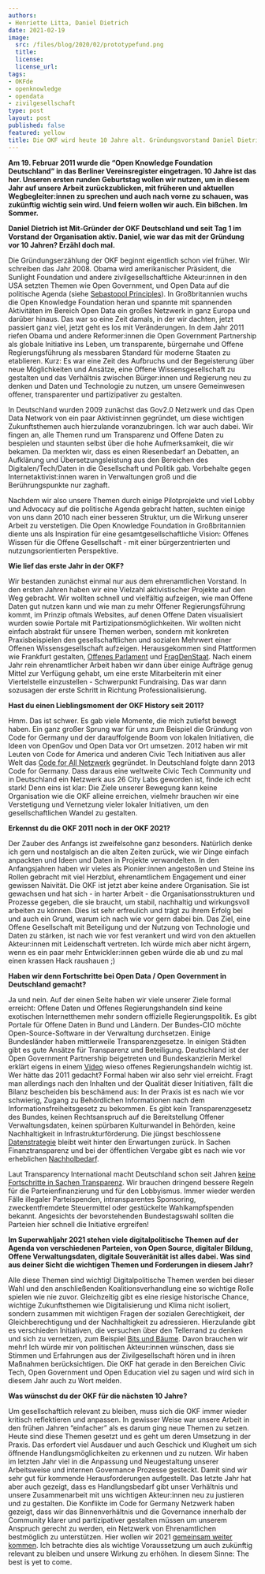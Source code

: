 ```yaml
---
authors:
- Henriette Litta, Daniel Dietrich
date: 2021-02-19
image:
  src: /files/blog/2020/02/prototypefund.png
  title:
  license:
  license_url:
tags:
- OKFde
- openknowledge
- opendata
- zivilgesellschaft
type: post
layout: post
published: false
featured: yellow
title: Die OKF wird heute 10 Jahre alt. Gründungsvorstand Daniel Dietrich über die alten Zeiten und neue Herausforderungen
---
```


**Am 19. Februar 2011 wurde die “Open Knowledge Foundation Deutschland” in das Berliner Vereinsregister eingetragen. 10 Jahre ist das her. Unseren ersten runden Geburtstag wollen wir nutzen, um in diesem Jahr auf unsere Arbeit zurückzublicken, mit früheren und aktuellen Wegbegleiter:innen zu sprechen und auch nach vorne zu schauen, was zukünftig wichtig sein wird. Und feiern wollen wir auch. Ein bißchen. Im Sommer.**

**Daniel Dietrich ist Mit-Gründer der OKF Deutschland und seit Tag 1 im Vorstand der Organisation aktiv. Daniel, wie war das mit der Gründung vor 10 Jahren? Erzähl doch mal.**

Die Gründungserzählung der OKF beginnt eigentlich schon viel früher. Wir schreiben das Jahr 2008. Obama wird amerikanischer Präsident, die Sunlight Foundation und andere zivilgesellschaftliche Akteur:innen in den USA setzten Themen wie Open Government, und Open Data auf die politische Agenda (siehe [Sebastopol Principles](https://opengovdata.org/)). In Großbritannien wuchs die Open Knowledge Foundation heran und spannte mit spannenden Aktivitäten im Bereich Open Data ein großes Netzwerk in ganz Europa und darüber hinaus. Das war so eine Zeit damals, in der wir dachten, jetzt passiert ganz viel, jetzt geht es los mit Veränderungen. In dem Jahr 2011 riefen Obama und andere Reformer:innen die Open Government Partnership als globale Initiative ins Leben, um transparente, bürgernahe und Offene Regierungsführung als messbaren Standard für moderne Staaten zu etablieren. Kurz: Es war eine Zeit des Aufbruchs und der Begeisterung über neue Möglichkeiten und Ansätze, eine Offene Wissensgesellschaft zu gestalten und das Verhältnis zwischen Bürger:innen und Regierung neu zu denken und Daten und Technologie zu nutzen, um unsere Gemeinwesen offener, transparenter und partizipativer zu gestalten. 

In Deutschland wurden 2009 zunächst das Gov2.0 Netzwerk und das Open Data Network von ein paar Aktivist:innen gegründet, um diese wichtigen Zukunftsthemen auch hierzulande voranzubringen. Ich war auch dabei. Wir fingen an, alle Themen rund um Transparenz und Offene Daten zu bespielen und staunten selbst über die hohe Aufmerksamkeit, die wir bekamen. Da merkten wir, dass es einen Riesenbedarf an Debatten, an Aufklärung und Übersetzungsleistung aus den Bereichen des Digitalen/Tech/Daten in die Gesellschaft und Politik gab. Vorbehalte gegen Internetaktivist:innen waren in Verwaltungen groß und die Berührungspunkte nur zaghaft.

Nachdem wir also unsere Themen durch einige Pilotprojekte und viel Lobby und Advocacy auf die politische Agenda gebracht hatten, suchten einige von uns dann 2010 nach einer besseren Struktur, um die Wirkung unserer Arbeit zu verstetigen. Die Open Knowledge Foundation in Großbritannien diente uns als Inspiration für eine gesamtgesellschaftliche Vision: Offenes Wissen für die Offene Gesellschaft - mit einer bürgerzentrierten und nutzungsorientierten Perspektive. 

**Wie lief das erste Jahr in der OKF?** 

Wir bestanden zunächst einmal nur aus dem ehrenamtlichen Vorstand. In den ersten Jahren haben wir eine Vielzahl aktivistischer Projekte auf den Weg gebracht. Wir wollten schnell und vielfältig aufzeigen, wie man Offene Daten gut nutzen kann und wie man zu mehr Offener Regierungsführung kommt, im Prinzip oftmals Websites, auf denen Offene Daten visualisiert wurden sowie Portale mit Partizipationsmöglichkeiten. Wir wollten nicht einfach abstrakt für unsere Themen werben, sondern mit konkreten Praxisbeispielen den gesellschaftlichen und sozialen Mehrwert einer Offenen Wissensgesellschaft aufzeigen. Herausgekommen sind Plattformen wie Frankfurt gestalten, [Offenes Parlament](https://offenesparlament.de/) und [FragDenStaat](https://fragdenstaat.de/). Nach einem Jahr rein ehrenamtlicher Arbeit haben wir dann über einige Aufträge genug Mittel zur Verfügung gehabt, um eine erste Mitarbeiterin mit einer Viertelstelle einzustellen - Schwerpunkt Fundraising. Das war dann sozusagen der erste Schritt in Richtung Professionalisierung. 

**Hast du einen Lieblingsmoment der OKF History seit 2011?** 

Hmm. Das ist schwer. Es gab viele Momente, die mich zutiefst bewegt haben. Ein ganz großer Sprung war für uns zum Beispiel die Gründung von Code for Germany und der darauffolgende Boom von lokalen Initiativen, die Ideen von OpenGov und Open Data vor Ort umsetzen. 2012 haben wir mit Leuten von Code for America und anderen Civic Tech Initiativen aus aller Welt das [Code for All Netzwerk](https://codeforall.org/about) gegründet. In Deutschland folgte dann 2013 Code for Germany. Dass daraus eine weltweite Civic Tech Community und in Deutschland ein Netzwerk aus 26 City Labs geworden ist, finde ich echt stark! Denn eins ist klar: Die Ziele unserer Bewegung kann keine Organisation wie die OKF alleine erreichen, vielmehr brauchen wir eine Verstetigung und Vernetzung vieler lokaler Initiativen, um den gesellschaftlichen Wandel zu gestalten.

**Erkennst du die OKF 2011 noch in der OKF 2021?**

Der Zauber des Anfangs ist zweifelsohne ganz besonders. Natürlich denke ich gern und nostalgisch an die alten Zeiten zurück, wie wir Dinge einfach anpackten und Ideen und Daten in Projekte verwandelten. In den Anfangsjahren haben wir vieles als Pionier:innen angestoßen und Steine ins Rollen gebracht mit viel Herzblut, ehrenamtlichem Engagement und einer gewissen Naivität. Die OKF ist jetzt aber keine andere Organisation. Sie ist gewachsen und hat sich - in harter Arbeit - die Organisationsstrukturen und Prozesse gegeben, die sie braucht, um stabil, nachhaltig und wirkungsvoll arbeiten zu können. Dies ist sehr erfreulich und trägt zu ihrem Erfolg bei und auch ein Grund, warum ich nach wie vor gern dabei bin. Das Ziel, eine Offene Gesellschaft mit Beteiligung und der Nutzung von Technologie und Daten zu stärken, ist nach wie vor fest verankert und wird von den aktuellen Akteur:innen mit Leidenschaft vertreten. Ich würde mich aber nicht ärgern, wenn es ein paar mehr Entwickler:innen geben würde die ab und zu mal einen krassen Hack raushauen ;)

**Haben wir denn Fortschritte bei Open Data / Open Government in Deutschland gemacht?**

Ja und nein. Auf der einen Seite haben wir viele unserer Ziele formal erreicht: Offene Daten und Offenes Regierungshandeln sind keine exotischen Internetthemen mehr sondern offizielle Regierungspolitik. Es gibt Portale für Offene Daten in Bund und Ländern. Der Bundes-CIO möchte Open-Source-Software in der Verwaltung durchsetzen. Einige Bundesländer haben mittlerweile Transparenzgesetze. In einigen Städten gibt es gute Ansätze für Transparenz und Beteiligung. Deutschland ist der Open Government Partnership beigetreten und Bundeskanzlerin Merkel erklärt eigens in einem [Video](https://www.bundesregierung.de/breg-de/mediathek/kanzlerin-podcast/podcast-1666088) wieso offenes Regierungshandeln wichtig ist. Wer hätte das 2011 gedacht? Formal haben wir also sehr viel erreicht. Fragt man allerdings nach den Inhalten und der Qualität dieser Initiativen, fällt die Bilanz bescheiden bis beschämend aus: In der Praxis ist es nach wie vor schwierig, Zugang zu Behördlichen Informationen nach dem Informationsfreiheitsgesetz zu bekommen. Es gibt kein Transparenzgesetz des Bundes, keinen Rechtsanspruch auf die Bereitstellung Offener Verwaltungsdaten, keinen spürbaren Kulturwandel in Behörden, keine Nachhaltigkeit in Infrastrukturförderung. Die jüngst beschlossene [Datenstrategie](https://okfn.de/blog/2021/02/okf-datenstrategie-nach-kabinettbeschluss/) bleibt weit hinter den Erwartungen zurück. In Sachen Finanztransparenz und bei der öffentlichen Vergabe gibt es nach wie vor erheblichen [Nachholbedarf](http://europam.eu/?module=country-profile&country=Germany).

Laut Transparency International macht Deutschland schon seit Jahren [keine Fortschritte in Sachen Transparenz](https://www.transparency.de/cpi/?L=0). Wir brauchen dringend bessere Regeln für die Parteienfinanzierung und für den Lobbyismus. Immer wieder werden Fälle illegaler Parteispenden, intransparentes Sponsoring, zweckentfremdete Steuermittel oder gestückelte Wahlkampfspenden bekannt. Angesichts der bevorstehenden Bundestagswahl sollten die Parteien hier schnell die Initiative ergreifen! 

**Im Superwahljahr 2021 stehen viele digitalpolitische Themen auf der Agenda von verschiedenen Parteien, von Open Source, digitaler Bildung, Offene Verwaltungsdaten, digitale Souveränität ist alles dabei. Was sind aus deiner Sicht die wichtigen Themen und Forderungen in diesem Jahr?**

Alle diese Themen sind wichtig! Digitalpolitische Themen werden bei dieser Wahl und den anschließenden Koalitionsverhandlung eine so wichtige Rolle spielen wie nie zuvor. Gleichzeitig gibt es eine riesige historische Chance, wichtige Zukunftsthemen wie Digitalisierung und Klima nicht isoliert, sondern zusammen mit wichtigen Fragen der sozialen Gerechtigkeit, der Gleichberechtigung und der Nachhaltigkeit zu adressieren. Hierzulande gibt es verschieden Initiativen, die versuchen über den Tellerrand zu denken und sich zu vernetzen, zum Beispiel [Bits und Bäume](https://bits-und-baeume.org/de). Davon brauchen wir mehr! Ich würde mir von politischen Akteur:innen wünschen, dass sie Stimmen und Erfahrungen aus der Zivilgesellschaft hören und in ihren Maßnahmen berücksichtigen. Die OKF hat gerade in den Bereichen Civic Tech, Open Government und Open Education viel zu sagen und wird sich in diesem Jahr auch zu Wort melden.

**Was wünschst du der OKF für die nächsten 10 Jahre?**

Um gesellschaftlich relevant zu bleiben, muss sich die OKF immer wieder kritisch reflektieren und anpassen. In gewisser Weise war unsere Arbeit in den frühen Jahren “einfacher” als es darum ging neue Themen zu setzen. Heute sind diese Themen gesetzt und es geht um deren Umsetzung in der Praxis. Das erfordert viel Ausdauer und auch Geschick und Klugheit um sich öffnende Handlungsmöglichkeiten zu erkennen und zu nutzen. Wir haben im letzten Jahr viel in die Anpassung und Neugestaltung unserer Arbeitsweise und internen Governance Prozesse gesteckt. Damit sind wir sehr gut für kommende Herausforderungen aufgestellt. Das letzte Jahr hat aber auch gezeigt, dass es Handlungsbedarf gibt unser Verhältnis und unsere Zusammenarbeit mit uns wichtigen Akteur:innen neu zu justieren und zu gestalten. Die Konflikte im Code for Germany Netzwerk haben gezeigt, dass wir das Binnenverhältnis und die Governance innerhalb der Community klarer und partizipativer gestalten müssen um unserem Anspruch gerecht zu werden, ein Netzwerk von Ehrenamtlichen bestmöglich zu unterstützen. Hier wollen wir 2021 [gemeinsam weiter kommen](https://okfn.de/blog/2020/12/offener-brief-an-die-community/). Ich betrachte dies als wichtige Voraussetzung um auch zukünftig relevant zu bleiben und unsere Wirkung zu erhöhen. In diesem Sinne: The best is yet to come.
